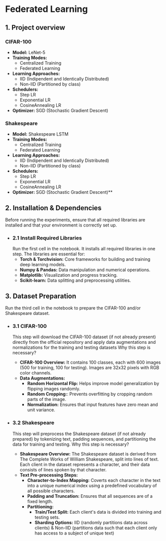 # Federated Learning

## 1. Project overview
### CIFAR-100
 - **Model:** LeNet-5
 - **Training Modes:**
    - Centralized Training
    - Federated Learning
- **Learning Approaches:**
    - IID (Indipendent and Identically Distributed)
    - Non-IID (Partitioned by class)
- **Schedulers:**
    - Step LR
    - Exponential LR
    - CosineAnnealing LR
- **Optimizer:** SGD (Stochastic Gradient Descent)

### Shakespeare
 - **Model:** Shakespeare LSTM
 - **Training Modes:**
    - Centralized Training
    - Federated Learning
- **Learning Approaches:**
    - IID (Indipendent and Identically Distributed)
    - Non-IID (Partitioned by class)
- **Schedulers:**
    - Step LR
    - Exponential LR
    - CosineAnnealing LR
- **Optimizer:** SGD (Stochastic Gradient Descent)**

## 2. Installation & Dependencies
Before running the experiments, ensure that all required libraries are installed and that your environment is correctly set up.
- ### 2.1 Install Required Libraries
    Run the first cell in the notebook. It installs all required libraries in one step.
    The libraries are essential for: 
    - **Torch & Torchvision:** Core frameworks for building and training deep learning models.
    - **Numpy & Pandas:** Data manipulation and numerical operations.
    - **Matplotlib:** Visualization and progress tracking.
    - **Scikit-learn:** Data splitting and preprocessing utilities.

## 3. Dataset Preparation
 Run the third cell in the notebook to prepare the CIFAR-100 and/or Shakespeare dataset.
- ### 3.1 CIFAR-100
   
    This step will download the CIFAR-100 dataset (if not already present) directly from the official repository and apply data augmentations and normalizations for the training and testing datasets
    Why this step is necessary?
    - **CIFAR-100 Overview:** It contains 100 classes, each with 600 images (500 for training, 100 for testing).
    Images are 32x32 pixels with RGB color channels.
    - **Data Augmentations:**
        - **Random Horizontal Flip:** Helps improve model generalization by flipping images randomly.
        - **Random Cropping:**: Prevents overfitting by cropping random parts of the image.
        - **Normalization:** Ensures that input features have zero mean and unit variance.

- ### 3.2 Shakespeare
    This step will preprocess the Shakespeare dataset (if not already prepared) by tokenizing text, padding sequences, and partitioning the data for training and testing.
    Why this step is necessary?
    - **Shakespeare Overview:**
       The Shakespeare dataset is derived from The Complete Works of William Shakespeare, split into lines of text. Each client in the dataset represents a character, and their data consists of lines spoken by that character.
    - **Text Pre-processing Steps:**
        - **Character-to-Index Mapping:** Coverts each character in the text into a unique numerical index using a predefined vocabulary of all possible characters.
        - **Padding and Truncation:** Ensures that all sequences are of a fixed length.
        - **Partitioning:**
            - **Train/Test Split:** Each client's data is divided into training and testing sets.
            - **Sharding Options:**
            IID (randomly partitions data across clients) & Non-IID (partitions data such that each client only has access to a subject of unique text)